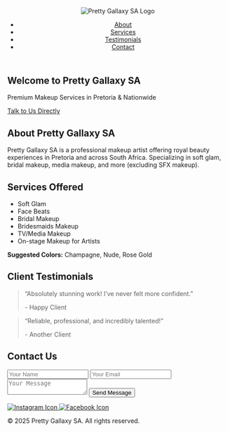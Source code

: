 <!DOCTYPE html>
<html lang="en">
<head>
  <meta charset="UTF-8">
  <meta name="viewport" content="width=device-width, initial-scale=1.0">
  <meta name="description" content="Pretty Gallaxy SA is a premium makeup service based in Pretoria offering nationwide house calls and expert makeup artistry.">
  <title>Pretty Gallaxy SA</title>
  <link rel="stylesheet" href="styles.css">
  <link rel="preconnect" href="https://fonts.googleapis.com">
  <link href="https://fonts.googleapis.com/css2?family=Open+Sans&display=swap" rel="stylesheet">
</head>
<body>
  <header class="navbar">
    <img src="logo-placeholder.png" alt="Pretty Gallaxy SA Logo" class="logo">
    <nav>
      <ul>
        <li><a href="#about">About</a></li>
        <li><a href="#services">Services</a></li>
        <li><a href="#testimonials">Testimonials</a></li>
        <li><a href="#contact">Contact</a></li>
      </ul>
    </nav>
  </header>

  <section class="hero">
    <h1>Welcome to Pretty Gallaxy SA</h1>
    <p>Premium Makeup Services in Pretoria & Nationwide</p>
    <a href="https://wa.me/27817236182" class="cta-button">Talk to Us Directly</a>
  </section>

  <section id="about" class="about">
    <h2>About Pretty Gallaxy SA</h2>
    <p>Pretty Gallaxy SA is a professional makeup artist offering royal beauty experiences in Pretoria and across South Africa. Specializing in soft glam, bridal makeup, media makeup, and more (excluding SFX makeup).</p>
  </section>

  <section id="services" class="services">
    <h2>Services Offered</h2>
    <ul>
      <li>Soft Glam</li>
      <li>Face Beats</li>
      <li>Bridal Makeup</li>
      <li>Bridesmaids Makeup</li>
      <li>TV/Media Makeup</li>
      <li>On-stage Makeup for Artists</li>
    </ul>
    <div class="color-suggestions">
      <p><strong>Suggested Colors:</strong> Champagne, Nude, Rose Gold</p>
    </div>
  </section>

  <section id="testimonials" class="testimonials">
    <h2>Client Testimonials</h2>
    <blockquote>
      <p>“Absolutely stunning work! I’ve never felt more confident.”</p>
      <footer>- Happy Client</footer>
    </blockquote>
    <blockquote>
      <p>“Reliable, professional, and incredibly talented!”</p>
      <footer>- Another Client</footer>
    </blockquote>
  </section>

  <section id="contact" class="contact">
    <h2>Contact Us</h2>
    <form action="https://formspree.io/f/your-form-id" method="POST">
      <input type="text" name="name" placeholder="Your Name" required>
      <input type="email" name="email" placeholder="Your Email" required>
      <textarea name="message" placeholder="Your Message" required></textarea>
      <button type="submit">Send Message</button>
    </form>
    <div class="social-links">
      <a href="https://instagram.com/prettygalaxy_sa" target="_blank">
        <img src="https://iconduck.com/icons/14113/instagram" alt="Instagram Icon">
      </a>
      <a href="https://facebook.com/prettygalaxy_sa" target="_blank">
        <img src="https://iconduck.com/icons/14063/facebook" alt="Facebook Icon">
      </a>
    </div>
  </section>

  <footer>
    <p>&copy; 2025 Pretty Gallaxy SA. All rights reserved.</p>
  </footer>
